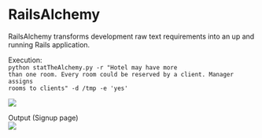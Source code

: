 # RailsAlchemy
RailsAlchemy transforms development raw text requirements into an up and running Rails application.<br>

Execution:<br>
<code>python statTheAlchemy.py -r "Hotel may have more than one room. Every room could be reserved by a client. Manager assigns rooms to clients" -d /tmp -e 'yes'</code><br>

<img src='https://github.com/slrbl/rails-alchemy/blob/master/image.png'/><br>

Output (Signup page)<br>
<img src='https://github.com/slrbl/rails-alchemy/blob/master/image2.png'/><br>



